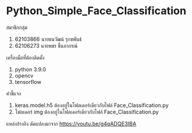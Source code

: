 # Python_Simple_Face_Classification

สมาชิกกลุ่ม
1. 62103866 นายธนวัฒน์ รุกขพันธ์
2. 62106273 นายพชร ชื่นภากรณ์

เครื่องมือที่ต้องติดตั้ง
1. python 3.9.0
2. opencv
3. tensorflow

คำชี้แจง
1. keras.model.h5 ต้องอยู่ในโฟลเดอร์เดียวกับไฟล์ Face_Classification.py
2. โฟลเดอร์ img ต้องอยู่ในโฟลเดอร์เดียวกับไฟล์ Face_Classification.py

แหล่งอ้างอิง
ดัดแปลงมาจาก https://youtu.be/g4qADQE3IBA



